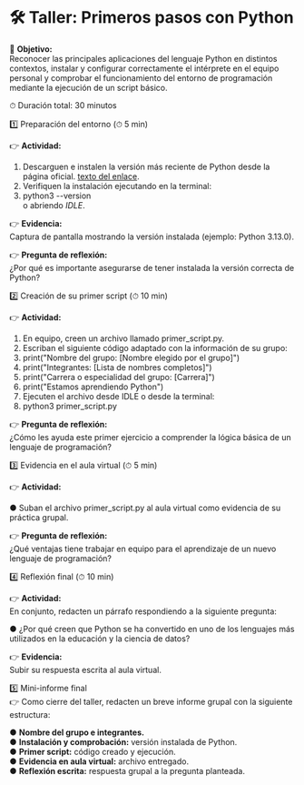 # 🛠 Taller: Primeros pasos con Python  

🎯 **Objetivo:**  
Reconocer las principales aplicaciones del lenguaje Python en distintos contextos, instalar y configurar correctamente el intérprete en el equipo personal y comprobar el funcionamiento del entorno de programación mediante la ejecución de un script básico.

⏱ Duración total: 30 minutos

1️⃣ Preparación del entorno (⏱ 5 min)

👉 **Actividad:**  

1. Descarguen e instalen la versión más reciente de Python desde la página oficial. [texto del enlace](https://www.python.org).
2. Verifiquen la instalación ejecutando en la terminal:
3. python3 --version  
o abriendo *IDLE*.

👉 **Evidencia:**  
Captura de pantalla mostrando la versión instalada (ejemplo: Python 3.13.0).

👉 **Pregunta de reflexión:**  
¿Por qué es importante asegurarse de tener instalada la versión correcta de Python?

2️⃣ Creación de su primer script (⏱ 10 min)

👉 **Actividad:**  

1. En equipo, creen un archivo llamado primer_script.py.
2. Escriban el siguiente código adaptado con la información de su grupo:
3. print("Nombre del grupo: [Nombre elegido por el grupo]")
4. print("Integrantes: [Lista de nombres completos]")
5. print("Carrera o especialidad del grupo: [Carrera]")
6. print("Estamos aprendiendo Python")
7. Ejecuten el archivo desde IDLE o desde la terminal:
8. python3 primer_script.py

👉 **Pregunta de reflexión:**  
¿Cómo les ayuda este primer ejercicio a comprender la lógica básica de un lenguaje de programación?

3️⃣ Evidencia en el aula virtual (⏱ 5 min)

👉 **Actividad:**  

● Suban el archivo primer_script.py al aula virtual como evidencia de su práctica grupal.

👉 **Pregunta de reflexión:**  
¿Qué ventajas tiene trabajar en equipo para el aprendizaje de un nuevo lenguaje de programación?

4️⃣ Reflexión final (⏱ 10 min)

👉 **Actividad:**  
En conjunto, redacten un párrafo respondiendo a la siguiente pregunta:

● ¿Por qué creen que Python se ha convertido en uno de los lenguajes más utilizados en la educación y la ciencia de datos?

👉 **Evidencia:**  
Subir su respuesta escrita al aula virtual.

5️⃣ Mini-informe final  
👉 Como cierre del taller, redacten un breve informe grupal con la siguiente estructura:  

● **Nombre del grupo e integrantes.**  
● **Instalación y comprobación:** versión instalada de Python.  
● **Primer script:** código creado y ejecución.  
● **Evidencia en aula virtual:** archivo entregado.  
● **Reflexión escrita:** respuesta grupal a la pregunta planteada.  